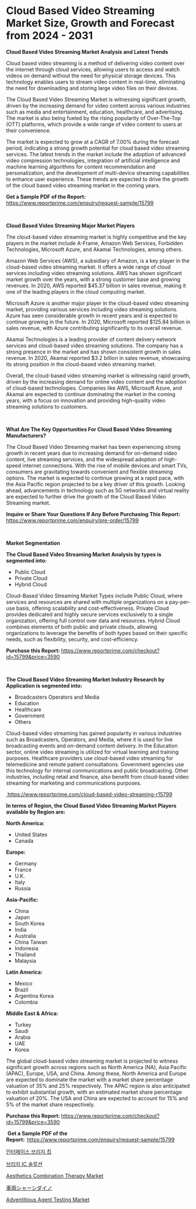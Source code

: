 <p><h1>Cloud Based Video Streaming Market Size, Growth and Forecast from 2024 - 2031</h1></p><p><strong>Cloud Based Video Streaming Market Analysis and Latest Trends</strong></p>
<p><p>Cloud based video streaming is a method of delivering video content over the internet through cloud services, allowing users to access and watch videos on demand without the need for physical storage devices. This technology enables users to stream video content in real-time, eliminating the need for downloading and storing large video files on their devices.</p><p>The Cloud Based Video Streaming Market is witnessing significant growth, driven by the increasing demand for video content across various industries such as media and entertainment, education, healthcare, and advertising. The market is also being fueled by the rising popularity of Over-The-Top (OTT) platforms, which provide a wide range of video content to users at their convenience.</p><p>The market is expected to grow at a CAGR of 7.00% during the forecast period, indicating a strong growth potential for cloud based video streaming services. The latest trends in the market include the adoption of advanced video compression technologies, integration of artificial intelligence and machine learning algorithms for content recommendation and personalization, and the development of multi-device streaming capabilities to enhance user experience. These trends are expected to drive the growth of the cloud based video streaming market in the coming years.</p></p>
<p><strong>Get a Sample PDF of the Report:&nbsp;</strong> <a href="https://www.reportprime.com/enquiry/request-sample/15799">https://www.reportprime.com/enquiry/request-sample/15799</a></p>
<p>&nbsp;</p>
<p><strong>Cloud Based Video Streaming Major Market Players</strong></p>
<p><p>The cloud-based video streaming market is highly competitive and the key players in the market include A-Frame, Amazon Web Services, Forbidden Technologies, Microsoft Azure, and Akamai Technologies, among others.</p><p>Amazon Web Services (AWS), a subsidiary of Amazon, is a key player in the cloud-based video streaming market. It offers a wide range of cloud services including video streaming solutions. AWS has shown significant market growth over the years, with a strong customer base and growing revenues. In 2020, AWS reported $45.37 billion in sales revenue, making it one of the leading players in the cloud computing market.</p><p>Microsoft Azure is another major player in the cloud-based video streaming market, providing various services including video streaming solutions. Azure has seen considerable growth in recent years and is expected to continue growing in the future. In 2020, Microsoft reported $125.84 billion in sales revenue, with Azure contributing significantly to its overall revenue.</p><p>Akamai Technologies is a leading provider of content delivery network services and cloud-based video streaming solutions. The company has a strong presence in the market and has shown consistent growth in sales revenue. In 2020, Akamai reported $3.2 billion in sales revenue, showcasing its strong position in the cloud-based video streaming market.</p><p>Overall, the cloud-based video streaming market is witnessing rapid growth, driven by the increasing demand for online video content and the adoption of cloud-based technologies. Companies like AWS, Microsoft Azure, and Akamai are expected to continue dominating the market in the coming years, with a focus on innovation and providing high-quality video streaming solutions to customers.</p></p>
<p>&nbsp;</p>
<p><strong>What Are The Key Opportunities For Cloud Based Video Streaming Manufacturers?</strong></p>
<p><p>The Cloud Based Video Streaming market has been experiencing strong growth in recent years due to increasing demand for on-demand video content, live streaming services, and the widespread adoption of high-speed internet connections. With the rise of mobile devices and smart TVs, consumers are gravitating towards convenient and flexible streaming options. The market is expected to continue growing at a rapid pace, with the Asia Pacific region projected to be a key driver of this growth. Looking ahead, advancements in technology such as 5G networks and virtual reality are expected to further drive the growth of the Cloud Based Video Streaming market.</p></p>
<p><strong>Inquire or Share Your Questions If Any Before Purchasing This Report:</strong> <a href="https://www.reportprime.com/enquiry/pre-order/15799">https://www.reportprime.com/enquiry/pre-order/15799</a></p>
<p>&nbsp;</p>
<p><strong>Market Segmentation</strong></p>
<p><strong>The Cloud Based Video Streaming Market Analysis by types is segmented into:</strong></p>
<p><ul><li>Public Cloud</li><li>Private Cloud</li><li>Hybrid Cloud</li></ul></p>
<p><p>Cloud-Based Video Streaming Market Types include Public Cloud, where services and resources are shared with multiple organizations on a pay-per-use basis, offering scalability and cost-effectiveness. Private Cloud provides dedicated and highly secure services exclusively to a single organization, offering full control over data and resources. Hybrid Cloud combines elements of both public and private clouds, allowing organizations to leverage the benefits of both types based on their specific needs, such as flexibility, security, and cost-efficiency.</p></p>
<p><strong>Purchase this Report:&nbsp;</strong><a href="https://www.reportprime.com/checkout?id=15799&price=3590">https://www.reportprime.com/checkout?id=15799&price=3590</a></p>
<p>&nbsp;</p>
<p><strong>The Cloud Based Video Streaming Market Industry Research by Application is segmented into:</strong></p>
<p><ul><li>Broadcasters Operators and Media</li><li>Education</li><li>Healthcare</li><li>Government</li><li>Others</li></ul></p>
<p><p>Cloud-based video streaming has gained popularity in various industries such as Broadcasters, Operators, and Media, where it is used for live broadcasting events and on-demand content delivery. In the Education sector, online video streaming is utilized for virtual learning and training purposes. Healthcare providers use cloud-based video streaming for telemedicine and remote patient consultations. Government agencies use this technology for internal communications and public broadcasting. Other industries, including retail and finance, also benefit from cloud-based video streaming for marketing and communications purposes.</p></p>
<p><a href="https://www.reportprime.com/cloud-based-video-streaming-r15799">&nbsp;https://www.reportprime.com/cloud-based-video-streaming-r15799</a></p>
<p><strong>In terms of Region, the Cloud Based Video Streaming Market Players available by Region are:</strong></p>
<p>
    <p> <strong> North America: </strong>
        <ul>
            <li>United States</li>
            <li>Canada</li>
        </ul>
        </p> 
    <p> <strong> Europe: </strong>
        <ul>
            <li>Germany</li>
            <li>France</li>
            <li>U.K.</li>
            <li>Italy</li>
            <li>Russia</li>
        </ul>
        </p> 
    <p> <strong> Asia-Pacific: </strong>
        <ul>
            <li>China</li>
            <li>Japan</li>
            <li>South Korea</li>
            <li>India</li>
            <li>Australia</li>
            <li>China Taiwan</li>
            <li>Indonesia</li>
            <li>Thailand</li>
            <li>Malaysia</li>
        </ul>
        </p> 
    <p> <strong> Latin America: </strong>
        <ul>
            <li>Mexico</li>
            <li>Brazil</li>
            <li>Argentina Korea</li>
            <li>Colombia</li>
        </ul>
        </p> 
    <p> <strong> Middle East & Africa: </strong>
        <ul>
            <li>Turkey</li>
            <li>Saudi</li>
            <li>Arabia</li>
            <li>UAE</li>
            <li>Korea</li>
        </ul>
    </p>
    </p>
<p><p>The global cloud-based video streaming market is projected to witness significant growth across regions such as North America (NA), Asia Pacific (APAC), Europe, USA, and China. Among these, North America and Europe are expected to dominate the market with a market share percentage valuation of 35% and 25% respectively. The APAC region is also anticipated to exhibit substantial growth, with an estimated market share percentage valuation of 20%. The USA and China are expected to account for 15% and 5% of the market share respectively.</p></p>
<p><strong>Purchase this Report: </strong><a href="https://www.reportprime.com/checkout?id=15799&price=3590">https://www.reportprime.com/checkout?id=15799&price=3590</a></p>
<p>&nbsp;<strong>Get a Sample PDF of the Report:&nbsp;&nbsp;</strong><a href="https://www.reportprime.com/enquiry/request-sample/15799">https://www.reportprime.com/enquiry/request-sample/15799</a></p>
<p><strong></strong></p>
<p><p><a href="https://github.com/JosefaRice/Market-Research-Report-List-1/blob/main/3811218123237.md">인터페이스 브리지 칩</a></p><p><a href="https://github.com/fernandotryO5lson96765/Market-Research-Report-List-2/blob/main/1096748123236.md">브리지 IC 솔루션</a></p><p><a href="https://github.com/juancolorado15/Market-Research-Report-List-3/blob/main/aesthetics-combination-therapy-market.md">Aesthetics Combination Therapy Market</a></p><p><a href="https://github.com/NikitaBruen/Market-Research-Report-List-2/blob/main/9084354122108.md">車両シャーシダイノ</a></p><p><a href="https://github.com/mahnoor2003/Market-Research-Report-List-5/blob/main/adventitious-agent-testing-market.md">Adventitious Agent Testing Market</a></p></p>